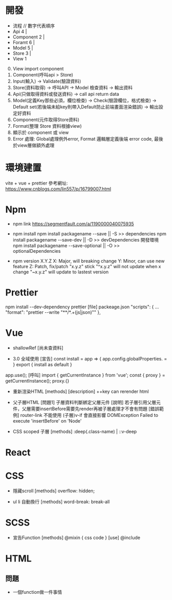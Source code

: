 # 開發

- 流程
// 數字代表順序
- Api 4
|
- Component 2
|
- Foramt 6
|
- Model 5
|
- Store 3
|
- View 1

0. View import component
1. Component(呼叫api > Store)
2. Input(輸入) -> Validate(驗證資料)
3. Store(資料取得) -> 呼叫API -> Model 檢查資料 -> 輸出資料
4. Api(只做取得資料或發送資料) -> call api return data
5. Model(定義Key那些必須，欄位檢查) -> Check(驗證欄位，格式檢查) -> Default set(若後端未給key則帶入Default防止前端畫面渲染錯誤) -> 輸出設定好資料
6. Component(元件取得Store資料)
7. Format(整理 Store 資料根據view)
8. 顯示於 component 或 view
9. Error 處理: Global處理例外error, Format 邏輯層定義後端 error code, 最後於view層做額外處理
# 環境建置

vite + vue + prettier
參考網址: https://www.cnblogs.com/lin557/p/16799007.html


# Npm

- npm link
https://segmentfault.com/a/1190000040075935

- npm install
npm install packagename --save || -S >> dependencies 
npm install packagename --save-dev || -D >> devDependencies 開發環境
npm install packagename --save-optional || -O >> optionalDependencies

- npm version
X.Y.Z
X: Major, will breaking change
Y: Minor, can use new feature
Z: Patch, fix/patch
"x.y.z" stick
"^x.y.z" will not update when x change
"~x.y.z" will update to lastest version

# Prettier

npm install --dev-dependency prettier
[file] packeage.json
"scripts": {
    ...
    "format": "prettier --write \"**/*.+(js|json)\""
},


# Vue
- shallowRef
[尚未查資料]

- 3.0 全域使用
[宣告]
const install = app => {
  app.config.globalProperties.<Params> = <Params>
}
export { install as default }

app.use(<import>);
[呼叫]
import { getCurrentInstance } from 'vue';
const { proxy } = getCurrentInstance();
proxy.{<Params>}

- 重新渲染HTML
[methods] <html :key="number"> </html>
[description] ++key can rerender html

- 父子層HTML
[問題1] 子層資料判斷綁定父層元件
[說明] 若子層引用父層元件，父層需要insertBefore需要先render再被子層處理才不會有問題
[錯誤範例] router-link 不能使用 (子層)v-if 會直接影響 DOMException Failed to execute 'insertBefore' on 'Node'

- CSS scoped 子層
[methods] :deep(.class-name) | ::v-deep

# React

# CSS

- 隱藏scroll
[methods] overflow: hidden;

- ul li 自動換行
[methods] word-break: break-all

# SCSS

- 宣告Function
[methods] @mixin <funciton> { css code }
[use] @include <funciton>

# HTML


## 問題

- 一個function做一件事情